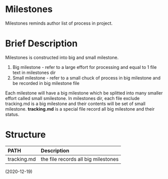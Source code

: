 # Milestones
Milestones reminds author list of process in project.

# Brief Description
Milestones is constructed into big and small milestone.

1. Big milestone   - refer to a large effort  for processing and equal to 1 file text in milestones dir
2. Small milestone - refer to a small chuck of process in big milestone and be recorded in big milestone file

Each milestone will have a big milestone which be splitted into many smaller effort called small smilestone. In milestones dir, each file exclude tracking.md is a big milestone and their contents will be set of small milestone. **tracking.md** is a special file record all big milestone and their status.

# Structure
| PATH | Description |
|:-----|:------------|
| tracking.md | the file records all big milestones |

(2020-12-19)
